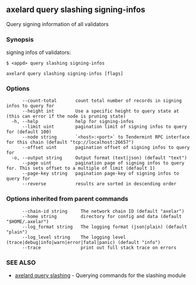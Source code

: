 ## axelard query slashing signing-infos

Query signing information of all validators

### Synopsis

signing infos of validators:

`$ <appd> query slashing signing-infos`

```
axelard query slashing signing-infos [flags]
```

### Options

```
      --count-total       count total number of records in signing infos to query for
      --height int        Use a specific height to query state at (this can error if the node is pruning state)
  -h, --help              help for signing-infos
      --limit uint        pagination limit of signing infos to query for (default 100)
      --node string       `<host>:<port>` to Tendermint RPC interface for this chain (default "tcp://localhost:26657")
      --offset uint       pagination offset of signing infos to query for
  -o, --output string     Output format (text|json) (default "text")
      --page uint         pagination page of signing infos to query for. This sets offset to a multiple of limit (default 1)
      --page-key string   pagination page-key of signing infos to query for
      --reverse           results are sorted in descending order
```

### Options inherited from parent commands

```
      --chain-id string     The network chain ID (default "axelar")
      --home string         directory for config and data (default "$HOME/.axelar")
      --log_format string   The logging format (json|plain) (default "plain")
      --log_level string    The logging level (trace|debug|info|warn|error|fatal|panic) (default "info")
      --trace               print out full stack trace on errors
```

### SEE ALSO

- [axelard query slashing](/cli-docs/v0_31_2/axelard_query_slashing) - Querying commands for the slashing module
